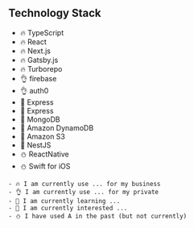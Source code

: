 ## Technology Stack

- 🔥 TypeScript
- 🔥 React
- 🔥 Next.js
- 🔥 Gatsby.js 
- 🔥 Turborepo
- 👌 firebase
- 👌 auth0
- 🌱 Express
- 🌱 Express
- 🌱 MongoDB
- 🌱 Amazon DynamoDB
- 🌱 Amazon S3
- 💬 NestJS
- ⛄ ReactNative
- ⛄ Swift for iOS

```
- 🔥 I am currently use ... for my business
- 👌 I am currently use ... for my private
- 🌱 I am currently learning ...
- 💬 I am currently interested ...
- ⛄ I have used A in the past (but not currently)
```

